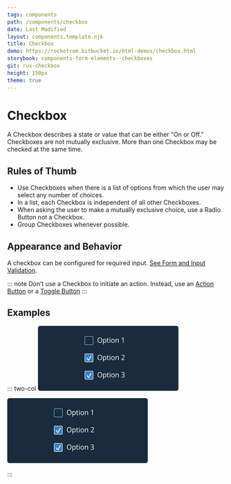 ```yaml
---
tags: components
path: /components/checkbox
date: Last Modified
layout: components.template.njk
title: Checkbox
demo: https://rocketcom.bitbucket.io/html-demos/checkbox.html
storybook: components-form-elements--checkboxes
git: rux-checkbox
height: 150px
theme: true
---
```


# Checkbox

A Checkbox describes a state or value that can be either “On or Off.” Checkboxes are not mutually exclusive. More than one Checkbox may be checked at the same time.

## Rules of Thumb

- Use Checkboxes when there is a list of options from which the user may select any number of choices.
- In a list, each Checkbox is independent of all other Checkboxes.
- When asking the user to make a mutually exclusive choice, use a Radio Button not a Checkbox.
- Group Checkboxes whenever possible.

## Appearance and Behavior

A checkbox can be configured for required input. [See Form and Input Validation](./validation/).

::: note
Don’t use a Checkbox to initiate an action. Instead, use an [Action Button](../button) or a [Toggle Button](./toggle)
:::

## Examples

::: two-col
![Do: Neatly arrange and group multiple Checkboxes whenever possible.](/img/components/checkbox-do-1.png "Do: Neatly arrange and group multiple Checkboxes whenever possible.")


![Don’t: Poorly placed and misaligned Checkboxes make it difficult for users to differentiate one state from another.](/img/components/checkbox-do-1.png "Don’t: Poorly placed and misaligned Checkboxes make it difficult for users to differentiate one state from another.")


:::
